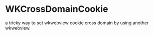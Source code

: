 # WKCrossDomainCookie
a tricky way to set wkwebview cookie cross domain by using another wkwebview.
